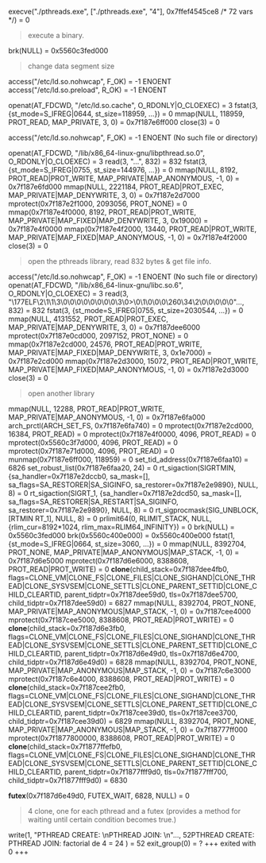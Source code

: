 execve("./pthreads.exe", ["./pthreads.exe", "4"], 0x7ffef4545ce8 /* 72 vars */) = 0
>execute a binary.

brk(NULL) = 0x5560c3fed000
> change data segment size

access("/etc/ld.so.nohwcap", F_OK)      = -1 ENOENT
access("/etc/ld.so.preload", R_OK)      = -1 ENOENT



openat(AT_FDCWD, "/etc/ld.so.cache", O_RDONLY|O_CLOEXEC) = 3
fstat(3, {st_mode=S_IFREG|0644, st_size=118959, ...}) = 0
mmap(NULL, 118959, PROT_READ, MAP_PRIVATE, 3, 0) = 0x7f187e6ff000
close(3)                                = 0


access("/etc/ld.so.nohwcap", F_OK)      = -1 ENOENT (No such file or directory)

openat(AT_FDCWD, "/lib/x86_64-linux-gnu/libpthread.so.0", O_RDONLY|O_CLOEXEC) = 3
read(3, "...", 832) = 832
fstat(3, {st_mode=S_IFREG|0755, st_size=144976, ...}) = 0
mmap(NULL, 8192, PROT_READ|PROT_WRITE, MAP_PRIVATE|MAP_ANONYMOUS, -1, 0) = 0x7f187e6fd000
mmap(NULL, 2221184, PROT_READ|PROT_EXEC, MAP_PRIVATE|MAP_DENYWRITE, 3, 0) = 0x7f187e2d7000
mprotect(0x7f187e2f1000, 2093056, PROT_NONE) = 0
mmap(0x7f187e4f0000, 8192, PROT_READ|PROT_WRITE, MAP_PRIVATE|MAP_FIXED|MAP_DENYWRITE, 3, 0x19000) = 0x7f187e4f0000
mmap(0x7f187e4f2000, 13440, PROT_READ|PROT_WRITE, MAP_PRIVATE|MAP_FIXED|MAP_ANONYMOUS, -1, 0) = 0x7f187e4f2000
close(3)                                = 0
> open the pthreads library, read 832 bytes & get file info.

access("/etc/ld.so.nohwcap", F_OK)      = -1 ENOENT (No such file or directory)
openat(AT_FDCWD, "/lib/x86_64-linux-gnu/libc.so.6", O_RDONLY|O_CLOEXEC) = 3
read(3, "\177ELF\2\1\1\3\0\0\0\0\0\0\0\0\3\0>\0\1\0\0\0\260\34\2\0\0\0\0\0"..., 832) = 832
fstat(3, {st_mode=S_IFREG|0755, st_size=2030544, ...}) = 0
mmap(NULL, 4131552, PROT_READ|PROT_EXEC, MAP_PRIVATE|MAP_DENYWRITE, 3, 0) = 0x7f187dee6000
mprotect(0x7f187e0cd000, 2097152, PROT_NONE) = 0
mmap(0x7f187e2cd000, 24576, PROT_READ|PROT_WRITE, MAP_PRIVATE|MAP_FIXED|MAP_DENYWRITE, 3, 0x1e7000) = 0x7f187e2cd000
mmap(0x7f187e2d3000, 15072, PROT_READ|PROT_WRITE, MAP_PRIVATE|MAP_FIXED|MAP_ANONYMOUS, -1, 0) = 0x7f187e2d3000
close(3)                                = 0
> open another library

mmap(NULL, 12288, PROT_READ|PROT_WRITE, MAP_PRIVATE|MAP_ANONYMOUS, -1, 0) = 0x7f187e6fa000
arch_prctl(ARCH_SET_FS, 0x7f187e6fa740) = 0
mprotect(0x7f187e2cd000, 16384, PROT_READ) = 0
mprotect(0x7f187e4f0000, 4096, PROT_READ) = 0
mprotect(0x5560c3f7d000, 4096, PROT_READ) = 0
mprotect(0x7f187e71d000, 4096, PROT_READ) = 0
munmap(0x7f187e6ff000, 118959)          = 0
set_tid_address(0x7f187e6faa10)         = 6826
set_robust_list(0x7f187e6faa20, 24)     = 0
rt_sigaction(SIGRTMIN, {sa_handler=0x7f187e2dccb0, sa_mask=[], sa_flags=SA_RESTORER|SA_SIGINFO, sa_restorer=0x7f187e2e9890}, NULL, 8) = 0
rt_sigaction(SIGRT_1, {sa_handler=0x7f187e2dcd50, sa_mask=[], sa_flags=SA_RESTORER|SA_RESTART|SA_SIGINFO, sa_restorer=0x7f187e2e9890}, NULL, 8) = 0
rt_sigprocmask(SIG_UNBLOCK, [RTMIN RT_1], NULL, 8) = 0
prlimit64(0, RLIMIT_STACK, NULL, {rlim_cur=8192*1024, rlim_max=RLIM64_INFINITY}) = 0
brk(NULL)                               = 0x5560c3fed000
brk(0x5560c400e000)                     = 0x5560c400e000
fstat(1, {st_mode=S_IFREG|0664, st_size=3060, ...}) = 0
mmap(NULL, 8392704, PROT_NONE, MAP_PRIVATE|MAP_ANONYMOUS|MAP_STACK, -1, 0) = 0x7f187d6e5000
mprotect(0x7f187d6e6000, 8388608, PROT_READ|PROT_WRITE) = 0
**clone**(child_stack=0x7f187dee4fb0, flags=CLONE_VM|CLONE_FS|CLONE_FILES|CLONE_SIGHAND|CLONE_THREAD|CLONE_SYSVSEM|CLONE_SETTLS|CLONE_PARENT_SETTID|CLONE_CHILD_CLEARTID, parent_tidptr=0x7f187dee59d0, tls=0x7f187dee5700, child_tidptr=0x7f187dee59d0) = 6827
mmap(NULL, 8392704, PROT_NONE, MAP_PRIVATE|MAP_ANONYMOUS|MAP_STACK, -1, 0) = 0x7f187cee4000
mprotect(0x7f187cee5000, 8388608, PROT_READ|PROT_WRITE) = 0
**clone**(child_stack=0x7f187d6e3fb0, flags=CLONE_VM|CLONE_FS|CLONE_FILES|CLONE_SIGHAND|CLONE_THREAD|CLONE_SYSVSEM|CLONE_SETTLS|CLONE_PARENT_SETTID|CLONE_CHILD_CLEARTID, parent_tidptr=0x7f187d6e49d0, tls=0x7f187d6e4700, child_tidptr=0x7f187d6e49d0) = 6828
mmap(NULL, 8392704, PROT_NONE, MAP_PRIVATE|MAP_ANONYMOUS|MAP_STACK, -1, 0) = 0x7f187c6e3000
mprotect(0x7f187c6e4000, 8388608, PROT_READ|PROT_WRITE) = 0
**clone**(child_stack=0x7f187cee2fb0, flags=CLONE_VM|CLONE_FS|CLONE_FILES|CLONE_SIGHAND|CLONE_THREAD|CLONE_SYSVSEM|CLONE_SETTLS|CLONE_PARENT_SETTID|CLONE_CHILD_CLEARTID, parent_tidptr=0x7f187cee39d0, tls=0x7f187cee3700, child_tidptr=0x7f187cee39d0) = 6829
mmap(NULL, 8392704, PROT_NONE, MAP_PRIVATE|MAP_ANONYMOUS|MAP_STACK, -1, 0) = 0x7f18777ff000
mprotect(0x7f1877800000, 8388608, PROT_READ|PROT_WRITE) = 0
**clone**(child_stack=0x7f1877ffefb0, flags=CLONE_VM|CLONE_FS|CLONE_FILES|CLONE_SIGHAND|CLONE_THREAD|CLONE_SYSVSEM|CLONE_SETTLS|CLONE_PARENT_SETTID|CLONE_CHILD_CLEARTID, parent_tidptr=0x7f1877fff9d0, tls=0x7f1877fff700, child_tidptr=0x7f1877fff9d0) = 6830

**futex**(0x7f187d6e49d0, FUTEX_WAIT, 6828, NULL) = 0

> 4 clone, one for each pthread and a futex (provides a method for waiting until certain condition becomes true.)

write(1, "PTHREAD CREATE: \nPTHREAD JOIN: \n"..., 52PTHREAD CREATE: 
PTHREAD JOIN: 
factorial de 4 = 24
) = 52
exit_group(0)                           = ?
+++ exited with 0 +++
